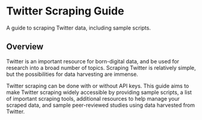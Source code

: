 # Twitter Scraping Guide
A guide to scraping Twitter data, including sample scripts.

## Overview
Twitter is an important resource for born-digital data, and be used for research into a broad number of topics. Scraping Twitter is relatively simple, but the possibilities for data harvesting are immense.

Twitter scraping can be done with or without API keys. This guide aims to make Twitter scraping widely accessible by providing sample scripts, a list of important scraping tools, additional resources to help manage your scraped data, and sample peer-reviewed studies using data harvested from Twitter.
